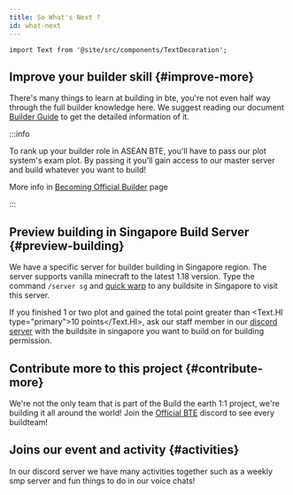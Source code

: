 ```yaml
---
title: So What's Next ?
id: what-next
---
```

```mdx-code-block
import Text from '@site/src/components/TextDecoration';
```

## Improve your builder skill {#improve-more}
There's many things to learn at building in bte, you're not even half way through the full builder knowledge here.
We suggest reading our document [Builder Guide](../../../guide/builder-guide) to get the detailed information of it.

:::info

To rank up your builder role in ASEAN BTE, you'll have to pass our plot system's exam plot.
By passing it you'll gain access to our master server and build whatever you want to build!

More info in [Becoming Official Builder](../../become-official) page

:::

## Preview building in Singapore Build Server {#preview-building}
We have a specific server for builder building in Singapore region. The server supports vanilla minecraft to the latest 1.18 version.
Type the command `/server sg` and [quick warp](../visiting#quick-warp) to any buildsite in Singapore to visit this server. 


If you finished 1 or two plot and gained the total point greater than <Text.Hl type="primary">10 points</Text.Hl>, 
ask our staff member in our [discord server](../../get-started#discord) with the buildsite in singapore you want to build on for building permission. 

## Contribute more to this project {#contribute-more}
We're not the only team that is part of the Build the earth 1:1 project, we're building it all around the world!
Join the [Official BTE](https://discord.gg/buildtheearth) discord to see every buildteam!


## Joins our event and activity {#activities}
In our discord server we have many activities together such as a weekly smp server and fun things to do in our voice chats!